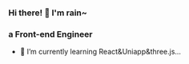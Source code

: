 ### Hi there! 👋 I'm rain~
### a Front-end Engineer

- 🌱 I’m currently learning React&Uniapp&three.js...

